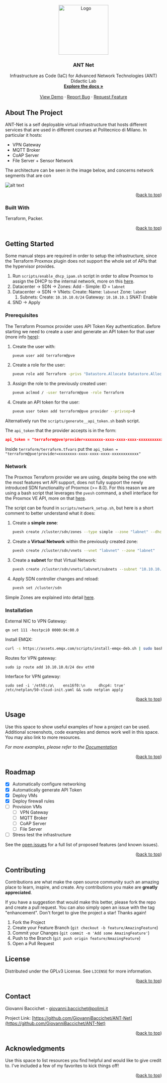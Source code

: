 <!-- PROJECT LOGO -->
<br />
<div align="center">
  <a href="https://github.com/GiovanniBaccichet/ANT-net">
    <img src="images/logo.png" alt="Logo" width="160">
  </a>

  <h3 align="center">ANT Net</h3>

  <p align="center">
    Infrastructure as Code (IaC) for Advanced Network Technologies (ANT) Didactic Lab
    <br />
    <a href="https://github.com/GiovanniBaccichet/ANT-net"><strong>Explore the docs »</strong></a>
    <br />
    <br />
    <a href="https://github.com/GiovanniBaccichet/ANT-net">View Demo</a>
    ·
    <a href="https://github.com/GiovanniBaccichet/ANT-net/issues/new?labels=bug&template=bug-report---.md">Report Bug</a>
    ·
    <a href="https://github.com/GiovanniBaccichet/ANT-net/issues/new?labels=enhancement&template=feature-request---.md">Request Feature</a>
  </p>
</div>



<!-- ABOUT THE PROJECT -->
## About The Project

ANT-Net is a self deployable virtual infrastructure that hosts different services that are used in different courses at Politecnico di Milano. In particular it hosts:
- VPN Gateway
- MQTT Broker
- CoAP Server
- File Server + Sensor Network

The architecture can be seen in the image below, and concerns network segments that are con

![alt text](images/proxmox-infra.png)

<p align="right">(<a href="#readme-top">back to top</a>)</p>



### Built With

Terraform, Packer.

<p align="right">(<a href="#readme-top">back to top</a>)</p>



<!-- GETTING STARTED -->
## Getting Started

Some manual steps are required in order to setup the infrastructure, since the Terraform Proxmox plugin does not support the whole set of APIs that the hypervisor provides.

1. Run `scripts/enable_dhcp_ipam.sh` script in order to allow Proxmox to assign the DHCP to the internal network, more on this [here](https://pve.proxmox.com/pve-docs/chapter-pvesdn.html#pvesdn_install_dhcp_ipam).
2. Datacenter -> SDN -> Zones: Add - Simple: ID = `labnet`
3. Datacenter -> SDN -> VNets: Create: Name: `labvnet` Zone: `labnet`
   1. Subnets: Create: `10.10.10.0/24` Gateway: `10.10.10.1` SNAT: Enable
4. SND -> Apply

### Prerequisites

The Terraform Proxmox provider uses API Token Key authentication. Before starting we need to create a user and generate an API token for that user (more info [here](https://registry.terraform.io/providers/bpg/proxmox/latest/docs)):

1. Create the user with: 
   ```bash
   pveum user add terraform@pve
   ```
2. Create a role for the user: 
   ```bash
   pveum role add Terraform -privs "Datastore.Allocate Datastore.AllocateSpace Datastore.AllocateTemplate Datastore.Audit Pool.Allocate Sys.Audit Sys.Console Sys.Modify SDN.Use VM.Allocate VM.Audit VM.Clone VM.Config.CDROM VM.Config.Cloudinit VM.Config.CPU VM.Config.Disk VM.Config.HWType VM.Config.Memory VM.Config.Network VM.Config.Options VM.Migrate VM.Monitor VM.PowerMgmt User.Modify"
   ```
3. Assign the role to the previously created user: 
   ```bash
   pveum aclmod / -user terraform@pve -role Terraform
   ```
4. Create an API token for the user: 
   ```bash
   pveum user token add terraform@pve provider --privsep=0
   ```

Alternatively run the `scripts/generate__api_token.sh` bash script.

The `api_token` that the provider accepts is in the form:

```json
api_token = "terraform@pve!provider=xxxxxxxx-xxxx-xxxx-xxxx-xxxxxxxxxxxx"
```

Inside `terraform/terraform.tfvars` put the `api_token = "terraform@pve!provider=xxxxxxxx-xxxx-xxxx-xxxx-xxxxxxxxxxxx"`

### Network

The Proxmox Terraform provider we are using, despite being the one with the most features wrt API support, does not fully support the newly introduced SDN functionality of Proxmox (>= 8.0). For this reason we are using a bash script that leverages the `pvesh` command, a shell interface for the Proxmox VE API, more on that [here](https://pve.proxmox.com/pve-docs/pvesh.1.html).

The script can be found in `scripts/network_setup.sh`, but here is a short comment to better understand what it does:

1. Create a **simple zone**: 
   ```bash
   pvesh create /cluster/sdn/zones --type simple --zone "labnet" --dhcp "dnsmasq" --ipam "pve"
   ```
2. Create a **Virtual Network** within the previously created zone:
   ```bash
   pvesh create /cluster/sdn/vnets --vnet "labvnet" --zone "labnet"
   ```
3. Create a **subnet** for that Virtual Network:
   ```bash
   pvesh create /cluster/sdn/vnets/labvnet/subnets --subnet "10.10.10.0/24" --type "subnet" --gateway "10.10.10.1" --snat true --dhcp-range start-address=10.10.10.10,end-address=10.10.10.254
   ```
4. Apply SDN controller changes and reload:
   ```bash
   pvesh set /cluster/sdn
   ```

Simple Zones are explained into detail [here](https://pve.proxmox.com/wiki/Setup_Simple_Zone_With_SNAT_and_DHCP).

### Installation

External NIC to VPN Gateway:

`qm set 111 -hostpci0 0000:04:00.0`

Install EMQX:

```bash
curl -s https://assets.emqx.com/scripts/install-emqx-deb.sh | sudo bash && sudo apt-get install emqx && sudo systemctl start emqx && sudo emqx start
```

Routes for VPN gateway:

`sudo ip route add 10.10.10.0/24 dev eth0`

Interface for VPN gateway:

`sudo sed -i '/eth0:/a\    ens16f0:\n      dhcp4: true' /etc/netplan/50-cloud-init.yaml && sudo netplan apply`


<p align="right">(<a href="#readme-top">back to top</a>)</p>



<!-- USAGE EXAMPLES -->
## Usage

Use this space to show useful examples of how a project can be used. Additional screenshots, code examples and demos work well in this space. You may also link to more resources.

_For more examples, please refer to the [Documentation](https://example.com)_

<p align="right">(<a href="#readme-top">back to top</a>)</p>



<!-- ROADMAP -->
## Roadmap

- [x] Automatically configure networking
- [x] Automatically generate API Token
- [x] Deploy VMs
- [x] Deploy firewall rules 
- [ ] Provision VMs
  - [ ] VPN Gateway
  - [ ] MQTT Broker
  - [ ] CoAP Server
  - [ ] File Server
- [ ] Stress test the infrastructure

See the [open issues](https://github.com/GiovanniBaccichet/ANT-net/issues) for a full list of proposed features (and known issues).

<p align="right">(<a href="#readme-top">back to top</a>)</p>



<!-- CONTRIBUTING -->
## Contributing

Contributions are what make the open source community such an amazing place to learn, inspire, and create. Any contributions you make are **greatly appreciated**.

If you have a suggestion that would make this better, please fork the repo and create a pull request. You can also simply open an issue with the tag "enhancement".
Don't forget to give the project a star! Thanks again!

1. Fork the Project
2. Create your Feature Branch (`git checkout -b feature/AmazingFeature`)
3. Commit your Changes (`git commit -m 'Add some AmazingFeature'`)
4. Push to the Branch (`git push origin feature/AmazingFeature`)
5. Open a Pull Request


<!-- LICENSE -->
## License

Distributed under the GPLv3 License. See `LICENSE` for more information.

<p align="right">(<a href="#readme-top">back to top</a>)</p>



<!-- CONTACT -->
## Contact

Giovanni Baccichet - giovanni.baccichet@polimi.it

Project Link: [https://github.com/GiovanniBaccichet/ANT-Net](https://github.com/GiovanniBaccichet/ANT-Net)

<p align="right">(<a href="#readme-top">back to top</a>)</p>



<!-- ACKNOWLEDGMENTS -->
## Acknowledgments

Use this space to list resources you find helpful and would like to give credit to. I've included a few of my favorites to kick things off!

<p align="right">(<a href="#readme-top">back to top</a>)</p>
